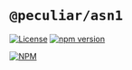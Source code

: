 # `@peculiar/asn1`

[![License](https://img.shields.io/badge/license-MIT-green.svg?style=flat)](https://raw.githubusercontent.com/PeculiarVentures/asn1-schema/master/packages/asn1/LICENSE.md)
[![npm version](https://badge.fury.io/js/%40peculiar%2Fasn1.svg)](https://badge.fury.io/js/%40peculiar%2Fasn1)

[![NPM](https://nodei.co/npm/@peculiar/asn1.png)](https://nodei.co/npm/@peculiar/asn1/)

